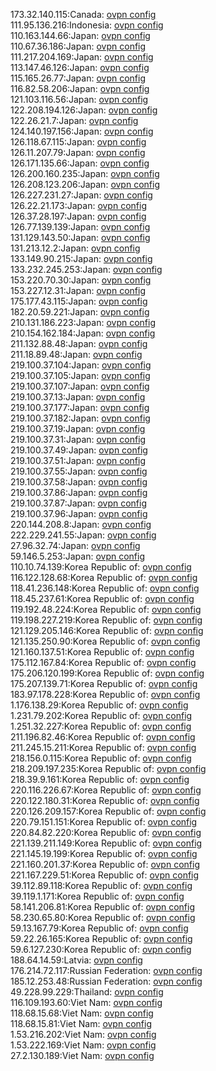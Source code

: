 173.32.140.115:Canada: [ovpn config](vpn/173_32_140_115.ovpn)  
111.95.136.216:Indonesia: [ovpn config](vpn/111_95_136_216.ovpn)  
110.163.144.66:Japan: [ovpn config](vpn/110_163_144_66.ovpn)  
110.67.36.186:Japan: [ovpn config](vpn/110_67_36_186.ovpn)  
111.217.204.169:Japan: [ovpn config](vpn/111_217_204_169.ovpn)  
113.147.46.126:Japan: [ovpn config](vpn/113_147_46_126.ovpn)  
115.165.26.77:Japan: [ovpn config](vpn/115_165_26_77.ovpn)  
116.82.58.206:Japan: [ovpn config](vpn/116_82_58_206.ovpn)  
121.103.116.56:Japan: [ovpn config](vpn/121_103_116_56.ovpn)  
122.208.194.126:Japan: [ovpn config](vpn/122_208_194_126.ovpn)  
122.26.21.7:Japan: [ovpn config](vpn/122_26_21_7.ovpn)  
124.140.197.156:Japan: [ovpn config](vpn/124_140_197_156.ovpn)  
126.118.67.115:Japan: [ovpn config](vpn/126_118_67_115.ovpn)  
126.11.207.79:Japan: [ovpn config](vpn/126_11_207_79.ovpn)  
126.171.135.66:Japan: [ovpn config](vpn/126_171_135_66.ovpn)  
126.200.160.235:Japan: [ovpn config](vpn/126_200_160_235.ovpn)  
126.208.123.206:Japan: [ovpn config](vpn/126_208_123_206.ovpn)  
126.227.231.27:Japan: [ovpn config](vpn/126_227_231_27.ovpn)  
126.22.21.173:Japan: [ovpn config](vpn/126_22_21_173.ovpn)  
126.37.28.197:Japan: [ovpn config](vpn/126_37_28_197.ovpn)  
126.77.139.139:Japan: [ovpn config](vpn/126_77_139_139.ovpn)  
131.129.143.50:Japan: [ovpn config](vpn/131_129_143_50.ovpn)  
131.213.12.2:Japan: [ovpn config](vpn/131_213_12_2.ovpn)  
133.149.90.215:Japan: [ovpn config](vpn/133_149_90_215.ovpn)  
133.232.245.253:Japan: [ovpn config](vpn/133_232_245_253.ovpn)  
153.220.70.30:Japan: [ovpn config](vpn/153_220_70_30.ovpn)  
153.227.12.31:Japan: [ovpn config](vpn/153_227_12_31.ovpn)  
175.177.43.115:Japan: [ovpn config](vpn/175_177_43_115.ovpn)  
182.20.59.221:Japan: [ovpn config](vpn/182_20_59_221.ovpn)  
210.131.186.223:Japan: [ovpn config](vpn/210_131_186_223.ovpn)  
210.154.162.184:Japan: [ovpn config](vpn/210_154_162_184.ovpn)  
211.132.88.48:Japan: [ovpn config](vpn/211_132_88_48.ovpn)  
211.18.89.48:Japan: [ovpn config](vpn/211_18_89_48.ovpn)  
219.100.37.104:Japan: [ovpn config](vpn/219_100_37_104.ovpn)  
219.100.37.105:Japan: [ovpn config](vpn/219_100_37_105.ovpn)  
219.100.37.107:Japan: [ovpn config](vpn/219_100_37_107.ovpn)  
219.100.37.13:Japan: [ovpn config](vpn/219_100_37_13.ovpn)  
219.100.37.177:Japan: [ovpn config](vpn/219_100_37_177.ovpn)  
219.100.37.182:Japan: [ovpn config](vpn/219_100_37_182.ovpn)  
219.100.37.19:Japan: [ovpn config](vpn/219_100_37_19.ovpn)  
219.100.37.31:Japan: [ovpn config](vpn/219_100_37_31.ovpn)  
219.100.37.49:Japan: [ovpn config](vpn/219_100_37_49.ovpn)  
219.100.37.51:Japan: [ovpn config](vpn/219_100_37_51.ovpn)  
219.100.37.55:Japan: [ovpn config](vpn/219_100_37_55.ovpn)  
219.100.37.58:Japan: [ovpn config](vpn/219_100_37_58.ovpn)  
219.100.37.86:Japan: [ovpn config](vpn/219_100_37_86.ovpn)  
219.100.37.87:Japan: [ovpn config](vpn/219_100_37_87.ovpn)  
219.100.37.96:Japan: [ovpn config](vpn/219_100_37_96.ovpn)  
220.144.208.8:Japan: [ovpn config](vpn/220_144_208_8.ovpn)  
222.229.241.55:Japan: [ovpn config](vpn/222_229_241_55.ovpn)  
27.96.32.74:Japan: [ovpn config](vpn/27_96_32_74.ovpn)  
59.146.5.253:Japan: [ovpn config](vpn/59_146_5_253.ovpn)  
110.10.74.139:Korea Republic of: [ovpn config](vpn/110_10_74_139.ovpn)  
116.122.128.68:Korea Republic of: [ovpn config](vpn/116_122_128_68.ovpn)  
118.41.236.148:Korea Republic of: [ovpn config](vpn/118_41_236_148.ovpn)  
118.45.237.61:Korea Republic of: [ovpn config](vpn/118_45_237_61.ovpn)  
119.192.48.224:Korea Republic of: [ovpn config](vpn/119_192_48_224.ovpn)  
119.198.227.219:Korea Republic of: [ovpn config](vpn/119_198_227_219.ovpn)  
121.129.205.146:Korea Republic of: [ovpn config](vpn/121_129_205_146.ovpn)  
121.135.250.90:Korea Republic of: [ovpn config](vpn/121_135_250_90.ovpn)  
121.160.137.51:Korea Republic of: [ovpn config](vpn/121_160_137_51.ovpn)  
175.112.167.84:Korea Republic of: [ovpn config](vpn/175_112_167_84.ovpn)  
175.206.120.199:Korea Republic of: [ovpn config](vpn/175_206_120_199.ovpn)  
175.207.139.71:Korea Republic of: [ovpn config](vpn/175_207_139_71.ovpn)  
183.97.178.228:Korea Republic of: [ovpn config](vpn/183_97_178_228.ovpn)  
1.176.138.29:Korea Republic of: [ovpn config](vpn/1_176_138_29.ovpn)  
1.231.79.202:Korea Republic of: [ovpn config](vpn/1_231_79_202.ovpn)  
1.251.32.227:Korea Republic of: [ovpn config](vpn/1_251_32_227.ovpn)  
211.196.82.46:Korea Republic of: [ovpn config](vpn/211_196_82_46.ovpn)  
211.245.15.211:Korea Republic of: [ovpn config](vpn/211_245_15_211.ovpn)  
218.156.0.115:Korea Republic of: [ovpn config](vpn/218_156_0_115.ovpn)  
218.209.197.235:Korea Republic of: [ovpn config](vpn/218_209_197_235.ovpn)  
218.39.9.161:Korea Republic of: [ovpn config](vpn/218_39_9_161.ovpn)  
220.116.226.67:Korea Republic of: [ovpn config](vpn/220_116_226_67.ovpn)  
220.122.180.31:Korea Republic of: [ovpn config](vpn/220_122_180_31.ovpn)  
220.126.209.157:Korea Republic of: [ovpn config](vpn/220_126_209_157.ovpn)  
220.79.151.151:Korea Republic of: [ovpn config](vpn/220_79_151_151.ovpn)  
220.84.82.220:Korea Republic of: [ovpn config](vpn/220_84_82_220.ovpn)  
221.139.211.149:Korea Republic of: [ovpn config](vpn/221_139_211_149.ovpn)  
221.145.19.199:Korea Republic of: [ovpn config](vpn/221_145_19_199.ovpn)  
221.160.201.37:Korea Republic of: [ovpn config](vpn/221_160_201_37.ovpn)  
221.167.229.51:Korea Republic of: [ovpn config](vpn/221_167_229_51.ovpn)  
39.112.89.118:Korea Republic of: [ovpn config](vpn/39_112_89_118.ovpn)  
39.119.1.171:Korea Republic of: [ovpn config](vpn/39_119_1_171.ovpn)  
58.141.206.81:Korea Republic of: [ovpn config](vpn/58_141_206_81.ovpn)  
58.230.65.80:Korea Republic of: [ovpn config](vpn/58_230_65_80.ovpn)  
59.13.167.79:Korea Republic of: [ovpn config](vpn/59_13_167_79.ovpn)  
59.22.26.165:Korea Republic of: [ovpn config](vpn/59_22_26_165.ovpn)  
59.6.127.230:Korea Republic of: [ovpn config](vpn/59_6_127_230.ovpn)  
188.64.14.59:Latvia: [ovpn config](vpn/188_64_14_59.ovpn)  
176.214.72.117:Russian Federation: [ovpn config](vpn/176_214_72_117.ovpn)  
185.12.253.48:Russian Federation: [ovpn config](vpn/185_12_253_48.ovpn)  
49.228.99.229:Thailand: [ovpn config](vpn/49_228_99_229.ovpn)  
116.109.193.60:Viet Nam: [ovpn config](vpn/116_109_193_60.ovpn)  
118.68.15.68:Viet Nam: [ovpn config](vpn/118_68_15_68.ovpn)  
118.68.15.81:Viet Nam: [ovpn config](vpn/118_68_15_81.ovpn)  
1.53.216.202:Viet Nam: [ovpn config](vpn/1_53_216_202.ovpn)  
1.53.222.169:Viet Nam: [ovpn config](vpn/1_53_222_169.ovpn)  
27.2.130.189:Viet Nam: [ovpn config](vpn/27_2_130_189.ovpn)  
